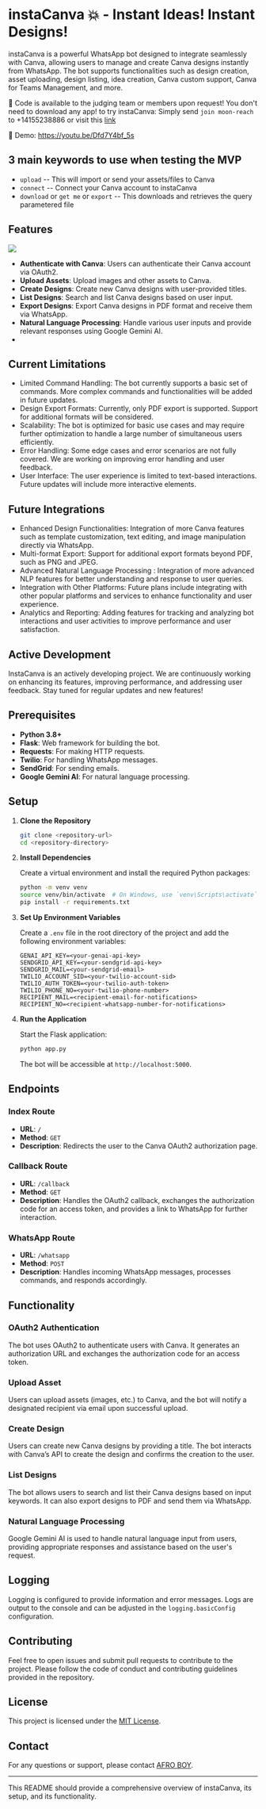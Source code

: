 # instaCanva 💥 - Instant Ideas! Instant Designs!

instaCanva is a powerful WhatsApp bot designed to integrate seamlessly with Canva, allowing users to manage and create Canva designs instantly from WhatsApp. The bot supports functionalities such as design creation, asset uploading, design listing, idea creation, Canva custom support, Canva for Teams Management, and more.

📌 Code is available to the judging team or members upon request! 
You don't need to download any app! to try instaCanva: Simply send `join moon-reach` to +14155238886 or visit this [link](https://wa.me/14155238886?text=Hello)

🎥 Demo: https://youtu.be/Dfd7Y4bf_5s

## 3 main keywords to use when testing the MVP
 - `upload` --  This will import or send your assets/files to Canva
 - `connect` -- Connect your Canva account to instaCanva
 - `download` or `get me` or `export` -- This downloads and retrieves the query parametered file

## Features
![](/instaCanva.png)
- **Authenticate with Canva**: Users can authenticate their Canva account via OAuth2.
- **Upload Assets**: Upload images and other assets to Canva.
- **Create Designs**: Create new Canva designs with user-provided titles.
- **List Designs**: Search and list Canva designs based on user input.
- **Export Designs**: Export Canva designs in PDF format and receive them via WhatsApp.
- **Natural Language Processing**: Handle various user inputs and provide relevant responses using Google Gemini AI.
- 
## Current Limitations
- Limited Command Handling: The bot currently supports a basic set of commands. More complex commands and functionalities will be added in future updates.
- Design Export Formats: Currently, only PDF export is supported. Support for additional formats will be considered.
- Scalability: The bot is optimized for basic use cases and may require further optimization to handle a large number of simultaneous users efficiently.
- Error Handling: Some edge cases and error scenarios are not fully covered. We are working on improving error handling and user feedback.
- User Interface: The user experience is limited to text-based interactions. Future updates will include more interactive elements.

## Future Integrations
- Enhanced Design Functionalities: Integration of more Canva features such as template customization, text editing, and image manipulation directly via WhatsApp.
- Multi-format Export: Support for additional export formats beyond PDF, such as PNG and JPEG.
- Advanced Natural Language Processing : Integration of more advanced NLP features for better understanding and response to user queries.
- Integration with Other Platforms: Future plans include integrating with other popular platforms and services to enhance functionality and user experience.
- Analytics and Reporting: Adding features for tracking and analyzing bot interactions and user activities to improve performance and user satisfaction.

## Active Development
InstaCanva is an actively developing project. We are continuously working on enhancing its features, improving performance, and addressing user feedback. Stay tuned for regular updates and new features!

## Prerequisites

- **Python 3.8+**
- **Flask**: Web framework for building the bot.
- **Requests**: For making HTTP requests.
- **Twilio**: For handling WhatsApp messages.
- **SendGrid**: For sending emails.
- **Google Gemini AI**: For natural language processing.

## Setup

1. **Clone the Repository**

   ```bash
   git clone <repository-url>
   cd <repository-directory>
   ```

2. **Install Dependencies**

   Create a virtual environment and install the required Python packages:

   ```bash
   python -m venv venv
   source venv/bin/activate  # On Windows, use `venv\Scripts\activate`
   pip install -r requirements.txt
   ```

3. **Set Up Environment Variables**

   Create a `.env` file in the root directory of the project and add the following environment variables:

   ```
   GENAI_API_KEY=<your-genai-api-key>
   SENDGRID_API_KEY=<your-sendgrid-api-key>
   SENDGRID_MAIL=<your-sendgrid-email>
   TWILIO_ACCOUNT_SID=<your-twilio-account-sid>
   TWILIO_AUTH_TOKEN=<your-twilio-auth-token>
   TWILIO_PHONE_NO=<your-twilio-phone-number>
   RECIPIENT_MAIL=<recipient-email-for-notifications>
   RECIPIENT_NO=<recipient-whatsapp-number-for-notifications>
   ```

4. **Run the Application**

   Start the Flask application:

   ```bash
   python app.py
   ```

   The bot will be accessible at `http://localhost:5000`.

## Endpoints

### Index Route

- **URL**: `/`
- **Method**: `GET`
- **Description**: Redirects the user to the Canva OAuth2 authorization page.

### Callback Route

- **URL**: `/callback`
- **Method**: `GET`
- **Description**: Handles the OAuth2 callback, exchanges the authorization code for an access token, and provides a link to WhatsApp for further interaction.

### WhatsApp Route

- **URL**: `/whatsapp`
- **Method**: `POST`
- **Description**: Handles incoming WhatsApp messages, processes commands, and responds accordingly.

## Functionality

### OAuth2 Authentication

The bot uses OAuth2 to authenticate users with Canva. It generates an authorization URL and exchanges the authorization code for an access token.

### Upload Asset

Users can upload assets (images, etc.) to Canva, and the bot will notify a designated recipient via email upon successful upload.

### Create Design

Users can create new Canva designs by providing a title. The bot interacts with Canva’s API to create the design and confirms the creation to the user.

### List Designs

The bot allows users to search and list their Canva designs based on input keywords. It can also export designs to PDF and send them via WhatsApp.

### Natural Language Processing

Google Gemini AI is used to handle natural language input from users, providing appropriate responses and assistance based on the user's request.

## Logging

Logging is configured to provide information and error messages. Logs are output to the console and can be adjusted in the `logging.basicConfig` configuration.

## Contributing

Feel free to open issues and submit pull requests to contribute to the project. Please follow the code of conduct and contributing guidelines provided in the repository.

## License

This project is licensed under the [MIT License](LICENSE).

## Contact

For any questions or support, please contact [AFRO BOY](mailto:ronlinx6@.com).

---

This README should provide a comprehensive overview of instaCanva, its setup, and its functionality.
